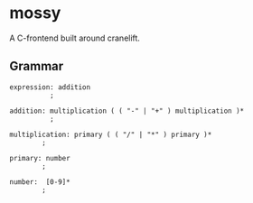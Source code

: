 # mossy
A C-frontend built around cranelift.

## Grammar
```
expression: addition
          ;

addition: multiplication ( ( "-" | "+" ) multiplication )* 
          ;

multiplication: primary ( ( "/" | "*" ) primary )* 
        ;

primary: number 
        ;

number:  [0-9]*
        ;
```
